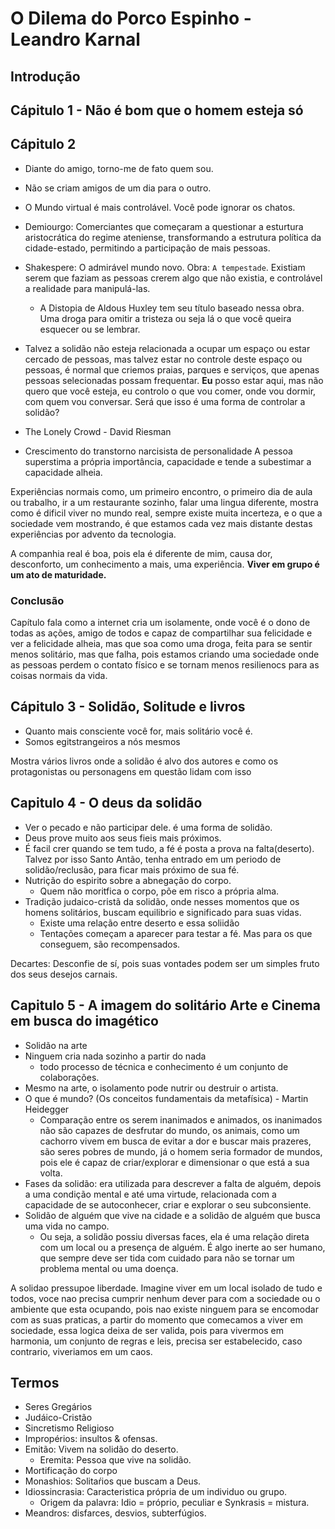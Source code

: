 # O Dilema do Porco Espinho - Leandro Karnal

## Introdução

## Cápitulo 1 - Não é bom que o homem esteja só

## Cápitulo 2

* Diante do amigo, torno-me de fato quem sou.
* Não se criam amigos de um dia para o outro.
* O Mundo virtual é mais controlável. Você pode ignorar os chatos.

* Demiourgo:  Comerciantes que começaram a questionar a esturtura aristocrática do regime ateniense, transformando a estrutura política da cidade-estado, permitindo a participação de mais pessoas.
* Shakespere: O admirável mundo novo. Obra: `A tempestade`. Existiam serem que faziam as pessoas crerem algo que não existia, e controlável a realidade para manipulá-las.
    * A Distopia de Aldous Huxley tem seu título baseado nessa obra. Uma droga para omitir a tristeza ou seja lá o que você queira esquecer ou se lembrar.
* Talvez a solidão não esteja relacionada a ocupar um espaço ou estar cercado de pessoas, mas talvez estar no controle deste espaço ou pessoas, é normal que criemos praias, parques e serviços, que apenas pessoas selecionadas possam frequentar. **Eu** posso estar aqui, mas não quero que você esteja, eu controlo o que vou comer, onde vou dormir, com quem vou conversar. Será que isso é uma forma de controlar a solidão?

- The Lonely Crowd - David Riesman

- Crescimento do transtorno narcisista de personalidade
    A pessoa superstima a própria importância, capacidade e tende a subestimar a capacidade alheia.

Experiências normais como, um primeiro encontro, o primeiro dia de aula ou trabalho, ir a um restaurante sozinho, falar uma lingua diferente, mostra como é dificil viver no mundo real, sempre existe muita incerteza, e o que a sociedade vem mostrando, é que estamos cada vez mais distante destas experiências por advento da tecnologia.

A companhia real é boa, pois ela é diferente de mim, causa dor, desconforto, um conhecimento a mais, uma experiência. **Viver em grupo é um ato de maturidade.**

### Conclusão

Capítulo fala como a internet cria um isolamente, onde você é o dono de todas as ações, amigo de todos e capaz de compartilhar sua felicidade e ver a felicidade alheia, mas que soa como uma droga, feita para se sentir menos solitário, mas que falha, pois estamos criando uma sociedade onde as pessoas perdem o contato físico e se tornam menos resilienocs para as coisas normais da vida.

## Cápitulo 3 - Solidão, Solitude e livros

- Quanto mais consciente você for, mais solitário você é.
- Somos egitstrangeiros a nós mesmos

Mostra vários livros onde a solidão é alvo dos autores e como os protagonistas ou personagens em questão lidam com isso

## Capitulo 4 - O deus da solidão

- Ver o pecado e não participar dele. é uma forma de solidão.
- Deus prove muito aos seus fieis mais próximos.
- É facil crer quando se tem tudo, a fé é posta a prova na falta(deserto). Talvez por isso Santo Antão, tenha entrado em um periodo de solidão/reclusão, para ficar mais próximo de sua fé.
- Nutrição do espirito sobre a abnegação do corpo.
    - Quem não moritfica o corpo, põe em risco a própria alma.
- Tradição judaico-cristã da solidão, onde nesses momentos que os homens solitários, buscam equilibrio e significado para suas vidas.
    - Existe uma relação entre deserto e essa soliidão
    - Tentações começam a aparecer para testar a fé. Mas para os que conseguem, são recompensados.

Decartes: Desconfie de sí, pois suas vontades podem ser um simples fruto dos seus desejos carnais.

## Capitulo 5 - A imagem do solitário Arte e Cinema em busca do imagético

- Solidão na arte
- Ninguem cria nada sozinho a partir do nada
    - todo processo de técnica e conhecimento é um conjunto de colaborações.
- Mesmo na arte, o isolamento pode nutrir ou destruir o artista.
- O que é mundo? (Os conceitos fundamentais da metafísica) - Martin Heidegger
    - Comparação entre os serem inanimados e animados, os inanimados não são capazes de desfrutar do mundo, os animais, como um cachorro vivem em busca de evitar a dor e buscar mais prazeres, são seres pobres de mundo, já o homem seria formador de mundos, pois ele é capaz de criar/explorar e dimensionar o que está a sua volta.
- Fases da solidão: era utilizada para descrever a falta de alguém, depois a uma condição mental e até uma virtude, relacionada com a capacidade de se autoconhecer, criar e explorar o seu subconsiente.
- Solidão de alguém que vive na cidade e a solidão de alguém que busca uma vida no campo.
    - Ou seja, a solidão possiu diversas faces, ela é uma relação direta com um local ou a presença de alguém. É algo inerte ao ser humano, que sempre deve ser tida com cuidado para não se tornar um problema mental ou uma doença.

A solidao pressupoe liberdade. Imagine viver em um local isolado de tudo e todos, voce nao precisa cumprir nenhum dever para com a sociedade ou o ambiente que esta ocupando, pois nao existe ninguem para se encomodar com as suas praticas, a partir do momento que comecamos a viver em sociedade, essa logica deixa de ser valida, pois para vivermos em harmonia, um conjunto de regras e leis, precisa ser estabelecido, caso contrario, viveriamos em um caos.

## Termos

- Seres Gregários
- Judáico-Cristão
- Sincretismo Religioso
- Impropérios: insultos & ofensas.
- Emitão: Vivem na solidão do deserto.
    - Eremita: Pessoa que vive na solidão.
- Mortificação do corpo
- Monashios: Solitaŕios que buscam a Deus.
- Idiossincrasia: Caracteristica própria de um individuo ou grupo.
    - Origem da palavra: Idio = próprio, peculiar e Synkrasis = mistura.
- Meandros: disfarces, desvios, subterfúgios.
